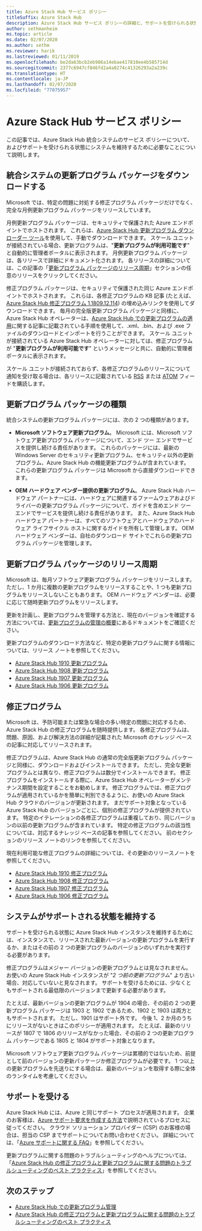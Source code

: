 ```yaml
---
title: Azure Stack Hub サービス ポリシー
titleSuffix: Azure Stack Hub
description: Azure Stack Hub サービス ポリシーの詳細と、サポートを受けられる状態に統合システムを維持する方法を説明します。
author: sethmanheim
ms.topic: article
ms.date: 02/07/2020
ms.author: sethm
ms.reviewer: harik
ms.lastreviewed: 01/11/2019
ms.openlocfilehash: be2da63bcb2eb986a14ebae417810ee4b585714d
ms.sourcegitcommit: 2377c6947cf846fd2a4a0274c41326293a2a239c
ms.translationtype: HT
ms.contentlocale: ja-JP
ms.lasthandoff: 02/07/2020
ms.locfileid: "77075957"
---
```

# <a name="azure-stack-hub-servicing-policy"></a>Azure Stack Hub サービス ポリシー

この記事では、Azure Stack Hub 統合システムのサービス ポリシーについて、およびサポートを受けられる状態にシステムを維持するために必要なことについて説明します。

## <a name="download-update-packages-for-integrated-systems"></a>統合システムの更新プログラム パッケージをダウンロードする

Microsoft では、特定の問題に対処する修正プログラム パッケージだけでなく、完全な月例更新プログラム パッケージをリリースしています。

月例更新プログラム パッケージは、セキュリティで保護された Azure エンドポイントでホストされます。 これらは、[Azure Stack Hub 更新プログラム ダウンローダー ツール](https://aka.ms/azurestackupdatedownload)を使用して、手動でダウンロードできます。 スケール ユニットが接続されている場合、更新プログラムは、"**更新プログラムが利用可能です**" と自動的に管理者ポータルに表示されます。 月例更新プログラム パッケージは、各リリースで詳細にドキュメント化されます。 各リリースの詳細については、この記事の「[更新プログラム パッケージのリリース周期](#update-package-release-cadence)」セクションの任意のリリースをクリックしてください。

修正プログラム パッケージは、セキュリティで保護された同じ Azure エンドポイントでホストされます。 これらは、各修正プログラムの KB 記事 (たとえば、[Azure Stack Hub 修正プログラム 1.1809.12.114](https://support.microsoft.com/help/4481548/azure-stack-hotfix-1-1809-12-114)) の埋め込みリンクを使用してダウンロードできます。 毎月の完全版更新プログラム パッケージと同様に、Azure Stack Hub オペレーターは、[Azure Stack Hub での更新プログラムの適用](azure-stack-apply-updates.md)に関する記事に記載されている手順を使用して、.xml、.bin、および .exe ファイルのダウンロードとインポートを行うことができます。 スケール ユニットが接続されている Azure Stack Hub オペレーターに対しては、修正プログラムが "**更新プログラムが利用可能です**" というメッセージと共に、自動的に管理者ポータルに表示されます。

スケール ユニットが接続されておらず、各修正プログラムのリリースについて通知を受け取る場合は、各リリースに記載されている [RSS](https://support.microsoft.com/app/content/api/content/feeds/sap/en-us/32d322a8-acae-202d-e9a9-7371dccf381b/rss) または [ATOM](https://support.microsoft.com/app/content/api/content/feeds/sap/en-us/32d322a8-acae-202d-e9a9-7371dccf381b/atom) フィードを購読します。

## <a name="update-package-types"></a>更新プログラム パッケージの種類

統合システムの更新プログラム パッケージには、次の 2 つの種類があります。

- **Microsoft ソフトウェア更新プログラム**。 Microsoft には、Microsoft ソフトウェア更新プログラム パッケージについて、エンド ツー エンドでサービスを提供し続ける責任があります。 これらのパッケージには、最新の Windows Server のセキュリティ更新プログラム、セキュリティ以外の更新プログラム、Azure Stack Hub の機能更新プログラムが含まれています。 これらの更新プログラム パッケージは Microsoft から直接ダウンロードできます。

- **OEM ハードウェア ベンダー提供の更新プログラム**。 Azure Stack Hub ハードウェア パートナーには、ハードウェアに関連するファームウェアおよびドライバーの更新プログラム パッケージについて、ガイドを含めエンド ツー エンドでサービスを提供し続ける責任があります。 また、Azure Stack Hub ハードウェア パートナーは、すべてのソフトウェアとハードウェアのハードウェア ライフサイクル ホストに関するガイドを所有して管理します。 OEM ハードウェア ベンダーは、自社のダウンロード サイトでこれらの更新プログラム パッケージを管理します。

## <a name="update-package-release-cadence"></a>更新プログラム パッケージのリリース周期

Microsoft は、毎月ソフトウェア更新プログラム パッケージをリリースします。 ただし、1 か月に複数の更新プログラムをリリースすることや、1 つも更新プログラムをリリースしないこともあります。 OEM ハードウェア ベンダーは、必要に応じて随時更新プログラムをリリースします。

更新を計画し、更新プログラムを管理する方法と、現在のバージョンを確認する方法については、[更新プログラムの管理の概要](azure-stack-updates.md)にあるドキュメントをご確認ください。

更新プログラムのダウンロード方法など、特定の更新プログラムに関する情報については、リリース ノートを参照してください。

- [Azure Stack Hub 1910 更新プログラム](/azure-stack/operator/release-notes?view=azs-1910)
- [Azure Stack Hub 1908 更新プログラム](/azure-stack/operator/release-notes?view=azs-1908)
- [Azure Stack Hub 1907 更新プログラム](/azure-stack/operator/release-notes?view=azs-1907)
- [Azure Stack Hub 1906 更新プログラム](/azure-stack/operator/release-notes?view=azs-1906)

## <a name="hotfixes"></a>修正プログラム

Microsoft は、予防可能または緊急な場合の多い特定の問題に対応するため、Azure Stack Hub の修正プログラムを随時提供します。 各修正プログラムは、問題、原因、および解決方法の詳細が記載された Microsoft のナレッジ ベースの記事に対応してリリースされます。

修正プログラムは、Azure Stack Hub の通常の完全版更新プログラム パッケージと同様に、ダウンロードおよびインストールできます。 ただし、完全な更新プログラムとは異なり、修正プログラムは数分でインストールできます。 修正プログラムをインストールする際に、Azure Stack Hub オペレーターがメンテナンス期間を設定することをお勧めします。 修正プログラムでは、修正プログラムが適用されているかを簡単に判別できるように、お使いの Azure Stack Hub クラウドのバージョンが更新されます。 まだサポート対象となっている Azure Stack Hub のバージョンごとに、個別の修正プログラムが提供されています。 特定のイテレーションの各修正プログラムは重複しており、同じバージョンの以前の更新プログラムが含まれています。 特定の修正プログラムの該当性については、対応するナレッジ ベースの記事を参照してください。 前のセクションのリリース ノートのリンクを参照してください。

現在利用可能な修正プログラムの詳細については、その更新のリリースノートを参照してください。

- [Azure Stack Hub 1910 修正プログラム](/azure-stack/operator/release-notes?view=azs-1910#hotfixes)
- [Azure Stack Hub 1908 修正プログラム](/azure-stack/operator/release-notes?view=azs-1908#hotfixes-1)
- [Azure Stack Hub 1907 修正プログラム](/azure-stack/operator/release-notes?view=azs-1907#hotfixes-2)
- [Azure Stack Hub 1906 修正プログラム](/azure-stack/operator/release-notes?view=azs-1906#hotfixes-3)

## <a name="keep-your-system-under-support"></a>システムがサポートされる状態を維持する

サポートを受けられる状態に Azure Stack Hub インスタンスを維持するためには、インスタンスで、リリースされた最新バージョンの更新プログラムを実行するか、またはその前の 2 つの更新プログラムのバージョンのいずれかを実行する必要があります。

修正プログラムはメジャー バージョンの更新プログラムとは見なされません。 お使いの Azure Stack Hub インスタンスが "*2 つ前の更新プログラム*" より古い場合、対応していないと見なされます。 サポートを受けるためには、少なくともサポートされる最低限のバージョンまで更新する必要があります。

たとえば、最新バージョンの更新プログラムが 1904 の場合、その前の 2 つの更新プログラム パッケージは 1903 と 1902 であるため、1902 と 1903 は両方ともサポートされます。 ただし、1901 はサポート外です。 今後 1、2 か月のうちにリリースがないときはこのポリシーが適用されます。 たとえば、最新のリリースが 1807 で 1806 のリリースがなかった場合、その前の 2 つの更新プログラム パッケージである 1805 と 1804 がサポート対象となります。

Microsoft ソフトウェア更新プログラム パッケージは累積的ではないため、前提として前のバージョンの更新パッケージか修正プログラムが必要です。 1 つ以上の更新プログラムを先送りにする場合は、最新のバージョンを取得する際に全体のランタイムを考慮してください。

## <a name="get-support"></a>サポートを受ける

Azure Stack Hub には、Azure と同じサポート プロセスが適用されます。 企業のお客様は、[Azure サポート要求を作成する方法](https://docs.microsoft.com/azure/azure-supportability/how-to-create-azure-support-request)で説明されているプロセスに従ってください。 クラウド ソリューション プロバイダー (CSP) のお客様の場合は、担当の CSP までサポートについてお問い合わせください。 詳細については、「[Azure サポートに関する FAQ](https://azure.microsoft.com/support/faq/)」を参照してください。

更新プログラムに関する問題のトラブルシューティングのヘルプについては、「[Azure Stack Hub の修正プログラムと更新プログラムに関する問題のトラブルシューティングのベスト プラクティス](azure-stack-updates-troubleshoot.md)」を参照してください。

## <a name="next-steps"></a>次のステップ

- [Azure Stack Hub での更新プログラム管理](azure-stack-updates.md)
- [Azure Stack Hub の修正プログラムと更新プログラムに関する問題のトラブルシューティングのベスト プラクティス](azure-stack-updates-troubleshoot.md)
